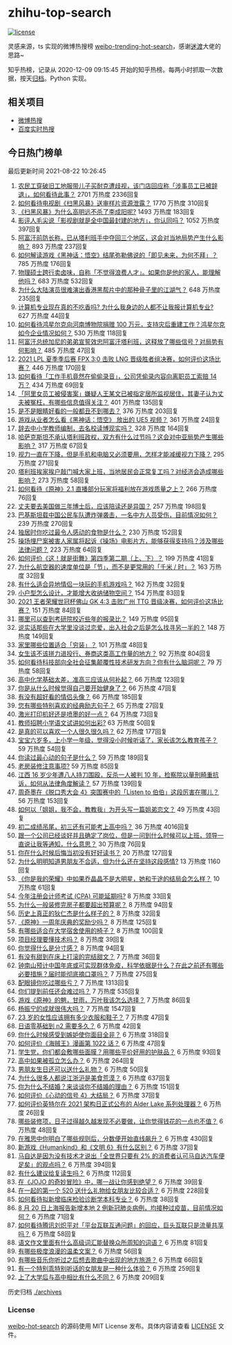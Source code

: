 # zhihu-top-search

[![license](https://img.shields.io/github/license/Arrackisarookie/zhihu-top-search)](https://github.com/Arrackisarookie/zhihu-top-search/blob/master/LICENSE)

灵感来源，ts 实现的微博热搜榜 [weibo-trending-hot-search](https://github.com/justjavac/weibo-trending-hot-search)，感谢[迷渡](https://github.com/justjavac)大佬的思路~

知乎热榜，记录从 2020-12-09 09:15:45 开始的知乎热榜。每两小时抓取一次数据，按天[归档](./archives)。Python 实现。

## 相关项目
+ [微博热搜](https://github.com/Arrackisarookie/weibo-hot-search)
+ [百度实时热搜](https://github.com/Arrackisarookie/baidu-hot-search)

## 今日热门榜单

<!-- Rank Begin -->

最后更新时间 2021-08-22 10:26:45

1. [农民工穿破旧工地服带儿子买耐克遭歧视，该门店回应称「涉事员工已被辞退」，如何看待此事？](https://www.zhihu.com/question/481174491) 2701 万热度 2336回复
1. [如何看待电视剧《扫黑风暴》送审样片资源泄露？](https://www.zhihu.com/question/481330328) 1770 万热度 310回复
1. [《扫黑风暴》为什么高明远不杀了李成阳呢?](https://www.zhihu.com/question/481047871) 1493 万热度 183回复
1. [影评人毛尖说「影视剧就是全中国最封建的地方」，你认同吗？](https://www.zhihu.com/question/480959905) 1052 万热度 397回复
1. [阿富汗前防长称，已从塔利班手中夺回三个地区，这会对当地局势产生什么影响？](https://www.zhihu.com/question/481355579) 893 万热度 237回复
1. [如何解读游戏《黑神话：悟空》结尾弥勒佛说的「即见未来，为何不拜」？](https://www.zhihu.com/question/481173215) 785 万热度 176回复
1. [物理硕士跨行卖卤味，自称「不觉得浪费人才」。如果你是他的家人，能理解他吗？](https://www.zhihu.com/question/480359455) 683 万热度 532回复
1. [为什么大陆演员很难演出香港黑帮片中的那种骨子里的江湖气？](https://www.zhihu.com/question/480849535) 648 万热度 235回复
1. [计算机专业现在真的不吃香吗? 为什么我身边的人都不让我报计算机专业?](https://www.zhihu.com/question/470635141) 627 万热度 44回复
1. [如何看待鸿星尔克向河南博物院捐赠 100 万元，支持灾后重建工作？鸿星尔克如今企业情况如何？](https://www.zhihu.com/question/481347084) 530 万热度 118回复
1. [阿富汗总统加尼的弟弟宣誓效忠阿富汗塔利班，这释放了哪些信号？对局势有何影响？](https://www.zhihu.com/question/481499823) 485 万热度 47回复
1. [2021 LPL 夏季季后赛 FPX 3:0 击败 LNG 晋级胜者组决赛，如何评价这场比赛？](https://www.zhihu.com/question/481458042) 446 万热度 170回复
1. [如何看待「工作手机竟然在偷偷录音」，公司凭偷录内容向离职员工索赔 14 万？](https://www.zhihu.com/question/480979026) 434 万热度 69回复
1. [「阿里女员工被侵害案」嫌疑人王某文已被指定居所监视居住，其妻子认为丈夫被冤枉，有哪些信息值得关注？](https://www.zhihu.com/question/481454197) 401 万热度 135回复
1. [是不是眼睛好看的一般都丑不到哪去？](https://www.zhihu.com/question/480505441) 376 万热度 203回复
1. [游戏从业者怎么看《黑神话：悟空》 放出的 UE5 视频？](https://www.zhihu.com/question/481230861) 361 万热度 24回复
1. [辞去中小学教师编制，去名校读博现实吗？](https://www.zhihu.com/question/447564308) 328 万热度 164回复
1. [哈萨克斯坦不承认塔利班政权，双方有什么过节吗？这会对中亚局势产生哪些影响？](https://www.zhihu.com/question/481253845) 317 万热度 67回复
1. [视力一直在下降，但是手机和电脑又必须要用，怎样才能减缓视力下降？](https://www.zhihu.com/question/29378502) 295 万热度 271回复
1. [塔利班挨家挨户敲门喊大家上班，当地居民会正常复工吗？对经济会造成哪些影响？](https://www.zhihu.com/question/481261418) 273 万热度 58回复
1. [如何看待《原神》2.1 直播部分玩家将福利放在游戏质量之上？](https://www.zhihu.com/question/481342967) 266 万热度 76回复
1. [丈夫要去美国做三年博士后，应该陪读还是异国？](https://www.zhihu.com/question/345157388) 257 万热度 198回复
1. [巴基斯坦载中国公民车队遭炸弹袭击，一名中方人员受伤，目前情况如何？](https://www.zhihu.com/question/481364036) 239 万热度 270回复
1. [独居时你吃过最令人感动的食物是什么？](https://www.zhihu.com/question/479196656) 230 万热度 152回复
1. [操场埋尸案被害人家属将起诉《操场》电影片方，能够获得支持吗？涉及哪些法律问题？](https://www.zhihu.com/question/481239064) 223 万热度 64回复
1. [如何评价《这！就是街舞》第四季第二期（上、下）？](https://www.zhihu.com/question/481470049) 199 万热度 41回复
1. [为什么航空器的速度单位是「节」，而不是更常用的「千米 / 时」？](https://www.zhihu.com/question/364495905) 163 万热度 32回复
1. [有什么适合异地情侣一块玩的手机游戏吗？](https://www.zhihu.com/question/314734641) 162 万热度 32回复
1. [小户型怎么设计，才能增大收纳储物空间？](https://www.zhihu.com/question/446526971) 154 万热度 83回复
1. [2021 王者荣耀世冠杯佛山 GK 4:3 击败广州 TTG 晋级决赛，如何评价这场比赛？](https://www.zhihu.com/question/481488644) 151 万热度 84回复
1. [哪里可以查到考研院校近些年的报录比？](https://www.zhihu.com/question/367173234) 149 万热度 95回复
1. [说实话那些在大学里没谈过恋爱，出入社会之后是怎么找寻另一半的？](https://www.zhihu.com/question/432440454) 148 万热度 149回复
1. [家里哪些位置适合「穷装」？](https://www.zhihu.com/question/441324496) 101 万热度 48回复
1. [女生该不该拼力进投行、券商这类高工作量的地方？](https://www.zhihu.com/question/36710812) 92 万热度 804回复
1. [如何看待科技部向全社会征集颠覆性技术研发方向？你有什么脑洞呢？](https://www.zhihu.com/question/481220643) 79 万热度 58回复
1. [高中化学基础太差，准高三应该从何补起？](https://www.zhihu.com/question/466943473) 66 万热度 123回复
1. [你是从什么时候觉得自己要开始健身了？](https://www.zhihu.com/question/473214543) 66 万热度 47回复
1. [有没有超好看的情侣头像？](https://www.zhihu.com/question/367171746) 66 万热度 185回复
1. [您有哪些特别喜欢的经典励志句子？](https://www.zhihu.com/question/479198422) 65 万热度 27回复
1. [激光打印机好还是喷墨的好一点？](https://www.zhihu.com/question/26684736) 64 万热度 73回复
1. [教师招聘小学语文试讲如何出彩?](https://www.zhihu.com/question/337007900) 63 万热度 50回复
1. [是真的可以喜欢一个人很久很久吗？](https://www.zhihu.com/question/480834639) 62 万热度 177回复
1. [宝宝六岁多，上小学一年级，觉得没小时候听话了，家长该怎么教育孩子？](https://www.zhihu.com/question/480880605) 59 万热度 54回复
1. [你读过最心动的句子是什么？](https://www.zhihu.com/question/479369104) 59 万热度 189回复
1. [老房装修注意事项?](https://www.zhihu.com/question/20799466) 59 万热度 85回复
1. [江西 16 岁少年遭八人持刀围殴，反杀一人被判 10 年，检察院以量刑畸重抗诉，如何从法律角度解读？](https://www.zhihu.com/question/481554723) 57 万热度 139回复
1. [周奇墨在《脱口秀大会 4》突围赛中的「Listen to 伯伯」这段厉害在哪儿？](https://www.zhihu.com/question/480511536) 56 万热度 153回复
1. [如何以「姐姐，我不会，教教我」为开头写一篇姐弟恋文？](https://www.zhihu.com/question/453867329) 49 万热度 43回复
1. [初二成绩吊尾，初三还有可能考上高中吗？](https://www.zhihu.com/question/468628888) 36 万热度 4016回复
1. [跟一个公司已经谈好并且确定了岗位，但是一问到什么时候可以上班，领导一直说让我等通知，什么意思？](https://www.zhihu.com/question/472994909) 30 万热度 76回复
1. [你在什么时候后悔当初没有好好读书？](https://www.zhihu.com/question/481258616) 20 万热度 127回复
1. [为什么明明知道男朋友不合适，但为什么还在坚持这段感情?](https://www.zhihu.com/question/460992487) 13 万热度 1160回复
1. [《你是我的荣耀》中如果乔晶晶不是大明星，她和于途的结局会怎么样？](https://www.zhihu.com/question/477389590) 10 万热度 61回复
1. [今年注册会计师考试 (CPA) 可能延期吗?](https://www.zhihu.com/question/477652954) 8 万热度 33回复
1. [为什么一般装修完房子都要超出预算呢？](https://www.zhihu.com/question/470586831) 8 万热度 94回复
1. [历史上真正的狄仁杰是什么样子的？](https://www.zhihu.com/question/30929537) 8 万热度 32回复
1. [《原神》一周年庆典的奖励少吗？](https://www.zhihu.com/question/481302406) 8 万热度 125回复
1. [有哪些适合在大学宿舍使用的椅子？](https://www.zhihu.com/question/28416669) 8 万热度 100回复
1. [项目经理要懂技术吗？](https://www.zhihu.com/question/471721851) 8 万热度 39回复
1. [你觉得什么是分寸感？](https://www.zhihu.com/question/421150527) 8 万热度 94回复
1. [有没有甜到在床上打滚的完结甜文？](https://www.zhihu.com/question/462480016) 7 万热度 36回复
1. [钟南山预计中国年底或可实现群体免疫，科学依据是什么？在此之前还有哪些必要措施？届时能彻底摘口罩吗？](https://www.zhihu.com/question/481200144) 7 万热度 275回复
1. [配眼镜你吃过哪些亏？](https://www.zhihu.com/question/318306672) 7 万热度 1313回复
1. [你们提到前任还会难过吗？](https://www.zhihu.com/question/477636151) 7 万热度 535回复
1. [游戏《原神》的魈，甘雨，万叶我该怎么选择？](https://www.zhihu.com/question/462366899) 7 万热度 86回复
1. [杨振宁的成就很伟大吗？](https://www.zhihu.com/question/38510046) 7 万热度 1547回复
1. [23 岁的女性应该拥有多少衣服和鞋子？](https://www.zhihu.com/question/35541446) 7 万热度 47回复
1. [日语零基础到 n2 需要多久？](https://www.zhihu.com/question/286675003) 6 万热度 42回复
1. [你什么时候感受到嫉妒使你面目全非？](https://www.zhihu.com/question/62535131) 6 万热度 318回复
1. [如何评价《海贼王》漫画第 1022 话？](https://www.zhihu.com/question/478984560) 6 万热度 47回复
1. [学生党，你们都会敷哪些面膜？用哪些平价好用的护肤品？](https://www.zhihu.com/question/445723645) 6 万热度 93回复
1. [高中如果被孤立怎么办？](https://www.zhihu.com/question/481373136) 6 万热度 264回复
1. [男朋友生日还可以送什么礼物？](https://www.zhihu.com/question/308636509) 6 万热度 50回复
1. [为什么很多人都说江浙沪是美食荒漠？](https://www.zhihu.com/question/456755817) 6 万热度 637回复
1. [你为什么不结婚？来谈谈你不结婚的理由？](https://www.zhihu.com/question/268802571) 6 万热度 151回复
1. [如何评价《心动的信号 4》大结局？](https://www.zhihu.com/question/481264856) 6 万热度 37回复
1. [如何评价英特尔在 2021 架构日正式公布的 Alder Lake 系列处理器？](https://www.zhihu.com/question/481026148) 6 万热度 26回复
1. [​哪些装修项，日子过得越久越发现不必要做，让你觉得钱花的一点也不值？](https://www.zhihu.com/question/438326516) 6 万热度 48回复
1. [在雅思中你明白了哪些规则后，分数便开始直线飙升？](https://www.zhihu.com/question/348084694) 6 万热度 430回复
1. [新游戏《Humankind》和《文明 6》有什么区别？](https://www.zhihu.com/question/480547177) 6 万热度 37回复
1. [马自达是因为没有技术才说出「全世界只要有 2% 的消费者认可马自达汽车便足矣」的观点吗？](https://www.zhihu.com/question/479804083) 6 万热度 394回复
1. [有什么建议给复读生吗？](https://www.zhihu.com/question/471664550) 6 万热度 112回复
1. [在《JOJO 的奇妙冒险》中，哪一战让你感到绝望？](https://www.zhihu.com/question/469639680) 6 万热度 39回复
1. [在一起的第一个 520 送什么礼物给女朋友比较合适？](https://www.zhihu.com/question/323253191) 6 万热度 228回复
1. [如何看待拟新增临床检验诊断学本科专业？](https://www.zhihu.com/question/479223035) 6 万热度 38回复
1. [8 月 20 日上海报告新增本地 2 例新冠肺炎病例，均接种过疫苗，目前情况如何？](https://www.zhihu.com/question/481254445) 6 万热度 71回复
1. [如何看待腾讯刘炽平对「平台互联互通问题」的回应，巨头互联只是流量共享吗？](https://www.zhihu.com/question/481112353) 6 万热度 58回复
1. [语文作文里面有什么高级词汇能替换众所周知的词语？](https://www.zhihu.com/question/318964543) 6 万热度 81回复
1. [有哪些极度浪漫的温柔文案？](https://www.zhihu.com/question/417753048) 6 万热度 56回复
1. [有哪些音乐你听过之后想去歌曲中出现的地方旅游？](https://www.zhihu.com/question/480593528) 6 万热度 66回复
1. [有一个特别乖特别听话的女朋友是一种什么体验？](https://www.zhihu.com/question/38244646) 6 万热度 259回复
1. [上了大学后与高中相比有什么不同？](https://www.zhihu.com/question/480460990) 6 万热度 209回复
<!-- Rank End -->

历史归档 [./archives](./archives)

### License

[weibo-hot-search](https://github.com/Arrackisarookie/zhihu-top-search) 的源码使用 MIT License 发布。具体内容请查看 [LICENSE](./LICENSE) 文件。

